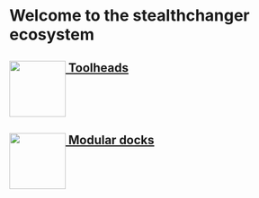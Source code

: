 # Welcome to the stealthchanger ecosystem

## [<img src="https://github.com/Stealthchanger/Toolchanger/blob/main/media/Stealthchanger_toolchanger_logo.png?raw=true" height="100" align="top" /> Toolheads](https://github.com/Stealthchanger/Toolchanger)

## [<img src="https://github.com/StealthChanger/ModularDock/blob/main/media/images/Stealthchanger_Dock_logo.png?raw=true" height="100" align="top" /> Modular docks](https://github.com/Stealthchanger/ModularDock)

